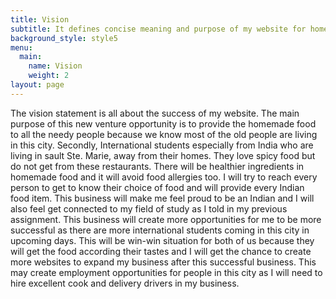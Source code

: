 ```yaml
---
title: Vision
subtitle: It defines concise meaning and purpose of my website for homemade delivery.
background_style: style5
menu:
  main:
    name: Vision
    weight: 2
layout: page
---
```

The vision statement is all about the success of my website. The main purpose of this new venture opportunity is to provide the homemade food to all the needy people because we know most of the old people are living in this city. Secondly, International students especially from India who are living in sault Ste. Marie, away from their homes. They love spicy food but do not get from these restaurants. There will be healthier ingredients in homemade food and it will avoid food allergies too. I will try to reach every person to get to know their choice of food and will provide every Indian food item. This business will make me feel proud to be an Indian and I will also feel get connected to my field of study as I told in my previous assignment. This business will create more opportunities for me to be more successful as there are more international students coming in this city in upcoming days. This will be win-win situation for both of us because they will get the food according their tastes and I will get the chance to create more websites to expand my business after this successful business. This may create employment opportunities for people in this city as I will need to hire excellent cook and delivery drivers in my business.
